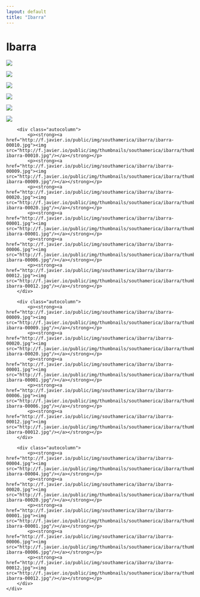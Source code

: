 ```yaml
---
layout: default
title: "Ibarra"
---
```


<h1 class="page" style="padding-left:0%;">Ibarra</h1>
<div class="page">
    <div class="autowide">
        <div class="autocolumn">
            <p><strong><a href="http://f.javier.io/public/img/southamerica/ibarra/ibarra-00008.jpg"><img src="http://f.javier.io/public/img/thumbnails/southamerica/ibarra/thumbnail-ibarra-00008.jpg"/></a></strong></p>
            <p><strong><a href="http://f.javier.io/public/img/southamerica/ibarra/ibarra-00009.jpg"><img src="http://f.javier.io/public/img/thumbnails/southamerica/ibarra/thumbnail-ibarra-00009.jpg"/></a></strong></p>
            <p><strong><a href="http://f.javier.io/public/img/southamerica/ibarra/ibarra-00020.jpg"><img src="http://f.javier.io/public/img/thumbnails/southamerica/ibarra/thumbnail-ibarra-00020.jpg"/></a></strong></p>
            <p><strong><a href="http://f.javier.io/public/img/southamerica/ibarra/ibarra-00001.jpg"><img src="http://f.javier.io/public/img/thumbnails/southamerica/ibarra/thumbnail-ibarra-00001.jpg"/></a></strong></p>
            <p><strong><a href="http://f.javier.io/public/img/southamerica/ibarra/ibarra-00006.jpg"><img src="http://f.javier.io/public/img/thumbnails/southamerica/ibarra/thumbnail-ibarra-00006.jpg"/></a></strong></p>
            <p><strong><a href="http://f.javier.io/public/img/southamerica/ibarra/ibarra-00012.jpg"><img src="http://f.javier.io/public/img/thumbnails/southamerica/ibarra/thumbnail-ibarra-00012.jpg"/></a></strong></p>
        </div>

        <div class="autocolumn">
            <p><strong><a href="http://f.javier.io/public/img/southamerica/ibarra/ibarra-00010.jpg"><img src="http://f.javier.io/public/img/thumbnails/southamerica/ibarra/thumbnail-ibarra-00010.jpg"/></a></strong></p>
            <p><strong><a href="http://f.javier.io/public/img/southamerica/ibarra/ibarra-00009.jpg"><img src="http://f.javier.io/public/img/thumbnails/southamerica/ibarra/thumbnail-ibarra-00009.jpg"/></a></strong></p>
            <p><strong><a href="http://f.javier.io/public/img/southamerica/ibarra/ibarra-00020.jpg"><img src="http://f.javier.io/public/img/thumbnails/southamerica/ibarra/thumbnail-ibarra-00020.jpg"/></a></strong></p>
            <p><strong><a href="http://f.javier.io/public/img/southamerica/ibarra/ibarra-00001.jpg"><img src="http://f.javier.io/public/img/thumbnails/southamerica/ibarra/thumbnail-ibarra-00001.jpg"/></a></strong></p>
            <p><strong><a href="http://f.javier.io/public/img/southamerica/ibarra/ibarra-00006.jpg"><img src="http://f.javier.io/public/img/thumbnails/southamerica/ibarra/thumbnail-ibarra-00006.jpg"/></a></strong></p>
            <p><strong><a href="http://f.javier.io/public/img/southamerica/ibarra/ibarra-00012.jpg"><img src="http://f.javier.io/public/img/thumbnails/southamerica/ibarra/thumbnail-ibarra-00012.jpg"/></a></strong></p>
        </div>

        <div class="autocolumn">
            <p><strong><a href="http://f.javier.io/public/img/southamerica/ibarra/ibarra-00009.jpg"><img src="http://f.javier.io/public/img/thumbnails/southamerica/ibarra/thumbnail-ibarra-00009.jpg"/></a></strong></p>
            <p><strong><a href="http://f.javier.io/public/img/southamerica/ibarra/ibarra-00020.jpg"><img src="http://f.javier.io/public/img/thumbnails/southamerica/ibarra/thumbnail-ibarra-00020.jpg"/></a></strong></p>
            <p><strong><a href="http://f.javier.io/public/img/southamerica/ibarra/ibarra-00001.jpg"><img src="http://f.javier.io/public/img/thumbnails/southamerica/ibarra/thumbnail-ibarra-00001.jpg"/></a></strong></p>
            <p><strong><a href="http://f.javier.io/public/img/southamerica/ibarra/ibarra-00006.jpg"><img src="http://f.javier.io/public/img/thumbnails/southamerica/ibarra/thumbnail-ibarra-00006.jpg"/></a></strong></p>
            <p><strong><a href="http://f.javier.io/public/img/southamerica/ibarra/ibarra-00012.jpg"><img src="http://f.javier.io/public/img/thumbnails/southamerica/ibarra/thumbnail-ibarra-00012.jpg"/></a></strong></p>
        </div>

        <div class="autocolumn">
            <p><strong><a href="http://f.javier.io/public/img/southamerica/ibarra/ibarra-00004.jpg"><img src="http://f.javier.io/public/img/thumbnails/southamerica/ibarra/thumbnail-ibarra-00004.jpg"/></a></strong></p>
            <p><strong><a href="http://f.javier.io/public/img/southamerica/ibarra/ibarra-00020.jpg"><img src="http://f.javier.io/public/img/thumbnails/southamerica/ibarra/thumbnail-ibarra-00020.jpg"/></a></strong></p>
            <p><strong><a href="http://f.javier.io/public/img/southamerica/ibarra/ibarra-00001.jpg"><img src="http://f.javier.io/public/img/thumbnails/southamerica/ibarra/thumbnail-ibarra-00001.jpg"/></a></strong></p>
            <p><strong><a href="http://f.javier.io/public/img/southamerica/ibarra/ibarra-00006.jpg"><img src="http://f.javier.io/public/img/thumbnails/southamerica/ibarra/thumbnail-ibarra-00006.jpg"/></a></strong></p>
            <p><strong><a href="http://f.javier.io/public/img/southamerica/ibarra/ibarra-00012.jpg"><img src="http://f.javier.io/public/img/thumbnails/southamerica/ibarra/thumbnail-ibarra-00012.jpg"/></a></strong></p>
        </div>
    </div>
</div>
